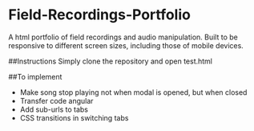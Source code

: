 # Field-Recordings-Portfolio
A html portfolio of field recordings and audio manipulation. Built to be responsive to different screen sizes, including those of mobile devices.

##Instructions
Simply clone the repository and open test.html

##To implement
- Make song stop playing not when modal is opened, but when closed
- Transfer code angular
- Add sub-urls to tabs
- CSS transitions in switching tabs
